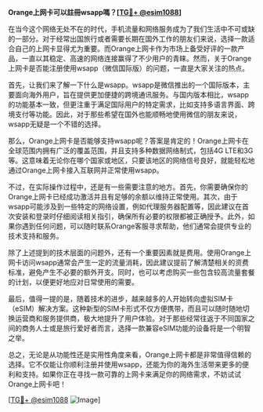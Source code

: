 **Orange上网卡可以註冊wsapp嗎？[[TG💪+ @esim1088](https://t.me/s/esim1088)]**

在当今这个网络无处不在的时代，手机流量和网络服务成为了我们生活中不可或缺的一部分。对于经常出国旅行或者需要长期在国外工作的朋友们来说，选择一款适合自己的上网卡显得尤为重要。而Orange上网卡作为市场上备受好评的一款产品，一直以其稳定、高速的网络连接赢得了不少用户的青睐。然而，关于Orange上网卡是否能注册使用wsapp（微信国际版）的问题，一直是大家关注的热点。

首先，让我们来了解一下什么是wsapp。wsapp是微信推出的一个国际版本，主要面向海外用户，旨在提供更加便捷的跨境通讯服务。与国内版本相比，wsapp的功能基本一致，但更注重于满足国际用户的特定需求，比如支持多语言界面、跨境支付等功能。因此，对于那些希望在国外也能顺畅地使用微信的朋友来说，wsapp无疑是一个不错的选择。

那么，Orange上网卡是否能够支持wsapp呢？答案是肯定的！Orange上网卡在全球范围内拥有广泛的覆盖范围，并且支持多种数据网络制式，包括4G LTE和3G等。这意味着无论你在哪个国家或地区，只要该地区的网络信号良好，就能轻松地通过Orange上网卡接入互联网并正常使用wsapp。

不过，在实际操作过程中，还是有一些需要注意的地方。首先，你需要确保你的Orange上网卡已经成功激活并且有足够的余额以维持正常使用。其次，由于wsapp可能涉及到一些特定的网络设置，例如代理服务器配置等，因此建议在首次安装和登录时仔细阅读相关指引，确保所有必要的权限都被正确授予。此外，如果你遇到任何问题，可以随时联系Orange客服寻求帮助，他们通常会提供专业的技术支持和服务。

除了上述提到的技术层面的问题外，还有一个重要因素就是费用。使用Orange上网卡访问wsapp通常会产生一定的流量消耗，因此建议提前了解清楚相关的资费标准，避免产生不必要的额外开支。同时，也可以考虑购买一些包含较高流量套餐的计划，以便更好地应对日常使用的需要。

最后，值得一提的是，随着技术的进步，越来越多的人开始转向虚拟SIM卡（eSIM）解决方案。这种新型的SIM卡形式不仅方便携带，而且可以随时随地切换运营商和服务提供商，极大地提升了用户体验。对于那些经常往返于不同国家之间的商务人士或是旅行爱好者而言，选择一款兼容eSIM功能的设备将是一个明智之举。

总之，无论是从功能性还是实用性角度来看，Orange上网卡都是非常值得信赖的选择。它不仅能让你顺利注册并使用wsapp，还能为你的海外生活带来更多的便利和支持。如果你正在寻找一款可靠的上网卡来满足你的网络需求，不妨试试Orange上网卡吧！

[[TG💪+ @esim1088](https://t.me/s/esim1088) ![Image](https://i.postimg.cc/4NQfJmqS/Snipaste-2025-05-13-00-14-12.png)]
